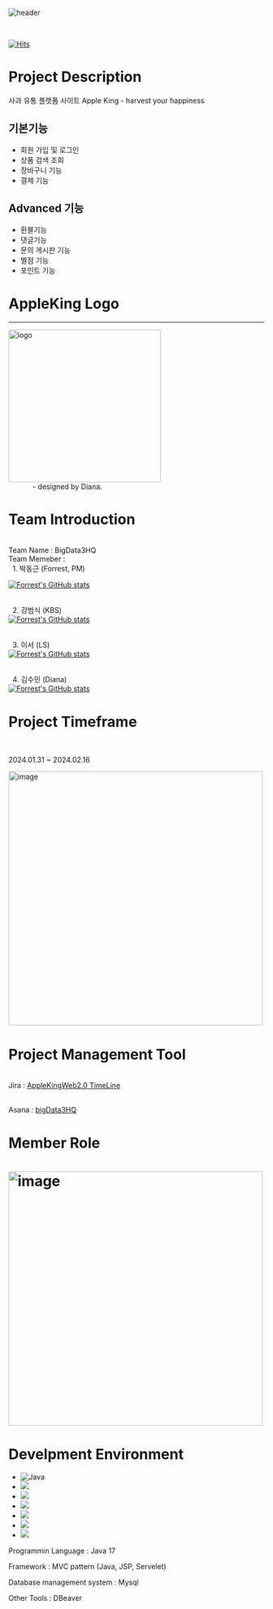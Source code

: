 ![header](https://capsule-render.vercel.app/api?animation=fadeIn&text=🍎Harvest%20Your%20Happiness🍎&fontColor=FEF1E6&fontSize=50)

<br>

[![Hits](https://hits.seeyoufarm.com/api/count/incr/badge.svg?url=https%3A%2F%2Fgithub.com%2FForrestDPark&count_bg=%2379C83D&title_bg=%23555555&icon=codeigniter.svg&icon_color=%23F70000&title=Hello+World&edge_flat=false)](https://hits.seeyoufarm.com)
<br>
# Project Description
사과 유통 플랫폼 사이트 Apple King - harvest your happiness
## 기본기능
 - 회원 가입 및 로그인
 - 상품 검색 조회
 - 장바구니 기능
 - 결제 기능
## Advanced 기능
 - 환불기능
 - 댓글기능
 - 문의 게시판 기능
 - 별점 기능
 - 포인트 기능   
<h1>AppleKing Logo</h1>
<hr>
<img width ="300" alt ="logo" src="https://github.com/ForrestDPark/Project02_AppleStore_big3/assets/149550771/d98b02f4-22ed-4915-b5a0-fe22cdb95adf)">
<br>
 &nbsp;&nbsp;&nbsp;&nbsp;&nbsp;&nbsp;&nbsp;&nbsp;&nbsp;&nbsp;&nbsp;  - designed by Diana. 


<h1><strong>Team Introduction</strong></h1> 
<br>
 Team Name    :  BigData3HQ <br>
 Team Memeber :
   <br>&nbsp&nbsp1. 박동근  (Forrest, PM)<br>
   
   [![Forrest's GitHub stats](https://github-readme-stats.vercel.app/api?username=ForrestDPark&hide=stars,contribs&count_private=true&show_icons=true&theme=merko)](https://github.com/ForrestDPark/github-readme-stats)
   
   <br>&nbsp;&nbsp;2. 강범식  (KBS)<br>
         [![Forrest's GitHub stats](https://github-readme-stats.vercel.app/api?username=kangbeoms&hide=stars,contribs&count_private=true&show_icons=true&theme=merko)](https://github.com/kangbeoms/github-readme-stats)
         
   <br>&nbsp;&nbsp;3. 이서   (LS)<br>
      [![Forrest's GitHub stats](https://github-readme-stats.vercel.app/api?username=lslh1994&hide=stars,contribs&count_private=true&show_icons=true&theme=merko)](https://github.com/lslh1994/github-readme-stats)
      
 <br>&nbsp;&nbsp;4. 김수민  (Diana)<br>
      [![Forrest's GitHub stats](https://github-readme-stats.vercel.app/api?username=dianakim0411&hide=stars,contribs&count_private=true&show_icons=true&theme=merko)](https://github.com/dianakim0411/github-readme-stats)

# Project Timeframe
<br>
 <p> 2024.01.31 ~ 2024.02.16</p>
  <img width="500" alt="image" src="https://github.com/ForrestDPark/Project02_AppleStore_big3/assets/149550771/a49307d3-6239-47cc-9ed2-7e3ea4298789">
<br>
 


<h1>Project Management Tool </h1>

<br> Jira : <a href ="https://pulpilisory.atlassian.net/jira/software/projects/MVC/boards/1/timeline?shared=&atlOrigin=eyJpIjoiZjZmYTM5MWI5Nzc4NGRlMzk3YzlmMjJhMDU1YmRkOTIiLCJwIjoiaiJ9"> AppleKingWeb2.0 TimeLine</a>

<br> Asana : <a href ="https://app.asana.com/0/1206550553332943/1206550553332943" target="_blank"> bigData3HQ </a>

 
<h1>Member Role<h1>
<img width="500" alt="image" src="https://github.com/ForrestDPark/Project02_AppleStore_big3/assets/149550771/de8775b7-45af-4c67-8a61-ac89dc6ebdec">


# Develpment Environment 
- <img alt="Java" src ="https://img.shields.io/badge/Java-007396.svg?&style=for-the-badge&logo=Java&logoColor=white"/>
- <img src="https://img.shields.io/badge/javascript-F7DF1E?style=for-the-badge&logo=javascript&logoColor=black">
- <img src="https://img.shields.io/badge/mysql-4479A1?style=for-the-badge&logo=mysql&logoColor=white">
- <img src="https://img.shields.io/badge/github-181717?style=for-the-badge&logo=github&logoColor=white">
- <img src="https://img.shields.io/badge/git-4469A1?style=for-the-badge&logo=git&logoColor=white">
- <img src="https://img.shields.io/badge/git-4479A1?style=for-the-badge&logo=slack&logoColor=white">
- <img src="https://img.shields.io/badge/git-4479B1?style=for-the-badge&logo=Jira&logoColor=white">



Programmin Language : Java 17

Framework : MVC pattern (Java, JSP, Servelet) 

Database management system : Mysql

Other Tools : DBeaver
